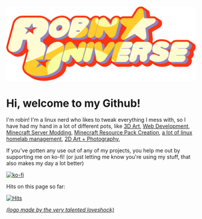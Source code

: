 ![Made by the extremely talented loveshock](logo.png)

# Hi, welcome to my Github!

I'm robin! I'm a linux nerd who likes to tweak everything I mess with, so I have had my hand in a lot of different pots, like
[3D Art](https://sketchfab.com/Robin.Universe), [Web Development](https://hirob.in/), [Minecraft Server Modding](https://github.com/Luminoso-256/Cloth-Server/commits?author=robinuniverse), [Minecraft Resource Pack Creation](https://www.planetminecraft.com/member/robinuniverse/), [a lot of linux homelab management](https://github.com/robinuniverse/scripts), [2D Art + Photography](https://www.deviantart.com/keybourd-man), 

If you've gotten any use out of any of my projects, you help me out by supporting me on ko-fi! (or just letting me know you're using my stuff, that also makes my day a lot better)

[![ko-fi](https://www.ko-fi.com/img/githubbutton_sm.svg)](https://ko-fi.com/E1E813S9V)

Hits on this page so far:

[![Hits](https://hits.seeyoufarm.com/api/count/incr/badge.svg?url=https%3A%2F%2Fgithub.com%2Frobinuniverse&count_bg=%2379C83D&title_bg=%23555555&icon=&icon_color=%23E7E7E7&title=%F0%9F%91%80&edge_flat=false)](https://hits.seeyoufarm.com)


*[(logo made by the very talented loveshock)](https://twitter.com/_loveshock)*

